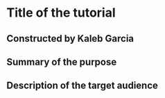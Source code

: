 # Title of the tutorial
## Constructed by Kaleb Garcia
## Summary of the purpose
## Description of the target audience

